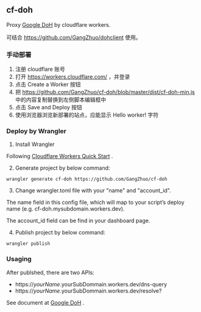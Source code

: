 ## cf-doh

Proxy [Google DoH](https://developers.google.com/speed/public-dns/docs/doh) by cloudflare workers.

可结合 https://github.com/GangZhuo/dohclient 使用。 

### 手动部署

1. 注册 cloudflare 账号
2. 打开 https://workers.cloudflare.com/ ，并登录
3. 点击 Create a Worker 按钮
4. 把 https://github.com/GangZhuo/cf-doh/blob/master/dist/cf-doh-min.js 中的内容复制替换到左侧脚本编辑框中
5. 点击 Save and Deploy 按钮
6. 使用浏览器浏览新部署的站点，应能显示 Hello worker! 字符

### Deploy by Wrangler

1. Install Wrangler

Following [Cloudflare Workers Quick Start](https://developers.cloudflare.com/workers/quickstart/) .

2. Generate project by below command:

```
wrangler generate cf-doh https://github.com/GangZhuo/cf-doh
```

3. Change wrangler.toml file with your "name" and "account_id".

The name field in this config file, which will map to your script’s deploy name 
(e.g. cf-doh.mysubdomain.workers.dev).

The account_id field can be find in your dashboard page.

4. Publish project by below command:

```
wrangler publish
```

### Usaging

After publshed, there are two APIs:

* https://$yourName.$yourSubDommain.workers.dev/dns-query
* https://$yourName.$yourSubDommain.workers.dev/resolve?

See document at [Google DoH](https://developers.google.com/speed/public-dns/docs/doh) .


